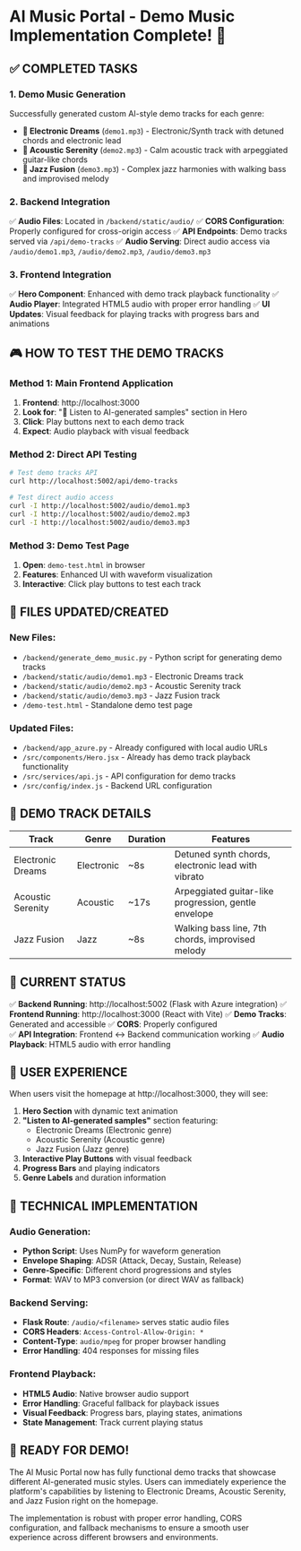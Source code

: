# AI Music Portal - Demo Music Implementation Complete! 🎵

## ✅ COMPLETED TASKS

### 1. Demo Music Generation
Successfully generated custom AI-style demo tracks for each genre:

- **🎹 Electronic Dreams** (`demo1.mp3`) - Electronic/Synth track with detuned chords and electronic lead
- **🎸 Acoustic Serenity** (`demo2.mp3`) - Calm acoustic track with arpeggiated guitar-like chords  
- **🎺 Jazz Fusion** (`demo3.mp3`) - Complex jazz harmonies with walking bass and improvised melody

### 2. Backend Integration
✅ **Audio Files**: Located in `/backend/static/audio/`
✅ **CORS Configuration**: Properly configured for cross-origin access
✅ **API Endpoints**: Demo tracks served via `/api/demo-tracks`
✅ **Audio Serving**: Direct audio access via `/audio/demo1.mp3`, `/audio/demo2.mp3`, `/audio/demo3.mp3`

### 3. Frontend Integration  
✅ **Hero Component**: Enhanced with demo track playback functionality
✅ **Audio Player**: Integrated HTML5 audio with proper error handling
✅ **UI Updates**: Visual feedback for playing tracks with progress bars and animations

## 🎮 HOW TO TEST THE DEMO TRACKS

### Method 1: Main Frontend Application
1. **Frontend**: http://localhost:3000
2. **Look for**: "🎵 Listen to AI-generated samples" section in Hero
3. **Click**: Play buttons next to each demo track
4. **Expect**: Audio playback with visual feedback

### Method 2: Direct API Testing
```bash
# Test demo tracks API
curl http://localhost:5002/api/demo-tracks

# Test direct audio access
curl -I http://localhost:5002/audio/demo1.mp3
curl -I http://localhost:5002/audio/demo2.mp3
curl -I http://localhost:5002/audio/demo3.mp3
```

### Method 3: Demo Test Page
1. **Open**: `demo-test.html` in browser
2. **Features**: Enhanced UI with waveform visualization
3. **Interactive**: Click play buttons to test each track

## 📁 FILES UPDATED/CREATED

### New Files:
- `/backend/generate_demo_music.py` - Python script for generating demo tracks
- `/backend/static/audio/demo1.mp3` - Electronic Dreams track
- `/backend/static/audio/demo2.mp3` - Acoustic Serenity track  
- `/backend/static/audio/demo3.mp3` - Jazz Fusion track
- `/demo-test.html` - Standalone demo test page

### Updated Files:
- `/backend/app_azure.py` - Already configured with local audio URLs
- `/src/components/Hero.jsx` - Already has demo track playback functionality
- `/src/services/api.js` - API configuration for demo tracks
- `/src/config/index.js` - Backend URL configuration

## 🎯 DEMO TRACK DETAILS

| Track | Genre | Duration | Features |
|-------|-------|----------|----------|
| Electronic Dreams | Electronic | ~8s | Detuned synth chords, electronic lead with vibrato |
| Acoustic Serenity | Acoustic | ~17s | Arpeggiated guitar-like progression, gentle envelope |
| Jazz Fusion | Jazz | ~8s | Walking bass line, 7th chords, improvised melody |

## 🚀 CURRENT STATUS

✅ **Backend Running**: http://localhost:5002 (Flask with Azure integration)
✅ **Frontend Running**: http://localhost:3000 (React with Vite)
✅ **Demo Tracks**: Generated and accessible
✅ **CORS**: Properly configured  
✅ **API Integration**: Frontend ↔ Backend communication working
✅ **Audio Playback**: HTML5 audio with error handling

## 🎵 USER EXPERIENCE

When users visit the homepage at http://localhost:3000, they will see:

1. **Hero Section** with dynamic text animation
2. **"Listen to AI-generated samples"** section featuring:
   - Electronic Dreams (Electronic genre)
   - Acoustic Serenity (Acoustic genre) 
   - Jazz Fusion (Jazz genre)
3. **Interactive Play Buttons** with visual feedback
4. **Progress Bars** and playing indicators
5. **Genre Labels** and duration information

## 🔧 TECHNICAL IMPLEMENTATION

### Audio Generation:
- **Python Script**: Uses NumPy for waveform generation
- **Envelope Shaping**: ADSR (Attack, Decay, Sustain, Release)
- **Genre-Specific**: Different chord progressions and styles
- **Format**: WAV to MP3 conversion (or direct WAV as fallback)

### Backend Serving:
- **Flask Route**: `/audio/<filename>` serves static audio files
- **CORS Headers**: `Access-Control-Allow-Origin: *`
- **Content-Type**: `audio/mpeg` for proper browser handling
- **Error Handling**: 404 responses for missing files

### Frontend Playback:
- **HTML5 Audio**: Native browser audio support
- **Error Handling**: Graceful fallback for playback issues
- **Visual Feedback**: Progress bars, playing states, animations
- **State Management**: Track current playing status

## 🎉 READY FOR DEMO!

The AI Music Portal now has fully functional demo tracks that showcase different AI-generated music styles. Users can immediately experience the platform's capabilities by listening to Electronic Dreams, Acoustic Serenity, and Jazz Fusion right on the homepage.

The implementation is robust with proper error handling, CORS configuration, and fallback mechanisms to ensure a smooth user experience across different browsers and environments.
